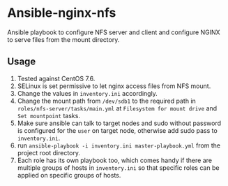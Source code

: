 # Ansible-nginx-nfs
Ansible playbook to configure NFS server and client and configure NGINX to serve files from the mount directory.

## Usage
1. Tested against CentOS 7.6.
2. SELinux is set permissive to let nginx access files from NFS mount.
3. Change the values in `inventory.ini` accordingly.
4. Change the mount path from `/dev/sdb1` to the required path in `roles/nfs-server/tasks/main.yml` at `Filesystem for mount drive` and `Set mountpoint` tasks.
5. Make sure ansible can talk to target nodes and sudo without password is configured for the `user` on target node, otherwise add sudo pass to `inventory.ini`.
6. run `ansible-playbook -i inventory.ini master-playbook.yml` from the project root directory.
7. Each role has its own playbook too, which comes handy if there are multiple groups of hosts in `inventory.ini` so that specific roles can be applied on specific groups of hosts.
